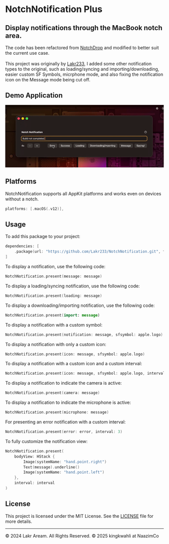 # NotchNotification Plus
## Display notifications through the MacBook notch area.

The code has been refactored from [NotchDrop](https://github.com/Lakr233/NotchDrop) and modified to better suit the current use case.
</br>
</br>
This project was originally by [Lakr233](https://github.com/Lakr233/), I added some other notification types to the original, such as loading/syncing and importing/downloading, easier custom SF Symbols, micrphone mode, and also fixing the notification icon on the Message mode being cut off.

## Demo Application
![Demo](./Example/example.gif)

## Platforms

NotchNotification supports all AppKit platforms and works even on devices without a notch.

```swift
platforms: [.macOS(.v12)],
```

## Usage

To add this package to your project:

```swift
dependencies: [
    .package(url: "https://github.com/Lakr233/NotchNotification.git", from: "1.1.0"),
]
```

To display a notification, use the following code:

```swift
NotchNotification.present(message: message)
```

To display a loading/syncing notification, use the following code:

```swift
NotchNotification.present(loading: message)
```

To display a downloading/importing notification, use the following code:

```swift
NotchNotification.present(import: message)
```

To display a notification with a custom symbol:

```swift
NotchNotification.present(notification: message, sfsymbol: apple.logo)
```

To display a notification with only a custom icon:

```swift
NotchNotification.present(icon: message, sfsymbol: apple.logo)
```

To display a notification with a custom icon and a custom interval:

```swift
NotchNotification.present(icon: message, sfsymbol: apple.logo, interval: 3)
```

To display a notification to indicate the camera is active:

```swift
NotchNotification.present(camera: message)
```

To display a notification to indicate the microphone is active:

```swift
NotchNotification.present(microphone: message)
```

For presenting an error notification with a custom interval:

```swift
NotchNotification.present(error: error, interval: 3)
```

To fully customize the notification view:

```swift
NotchNotification.present(
    bodyView: HStack {
        Image(systemName: "hand.point.right")
        Text(message).underline()
        Image(systemName: "hand.point.left")
    },
    interval: interval
)
```

## License

This project is licensed under the MIT License. See the [LICENSE](LICENSE) file for more details.

---

© 2024 Lakr Aream. All Rights Reserved.
© 2025 kingkwahli at NaazimCo
